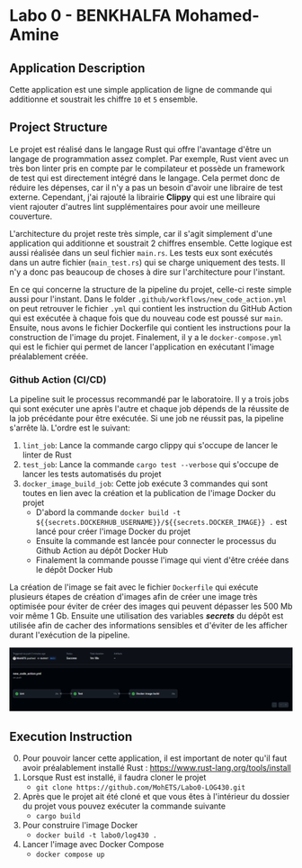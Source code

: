 # Labo 0 - BENKHALFA Mohamed-Amine

## Application Description

Cette application est une simple application de ligne de commande qui additionne et soustrait les chiffre `10` et `5` ensemble.

## Project Structure

Le projet est réalisé dans le langage Rust qui offre l'avantage d'être un langage de programmation assez complet. Par exemple, Rust vient avec un très bon linter pris en compte par le compilateur et possède un framework de test qui est directement intégré dans le langage. Cela permet donc de réduire les dépenses, car il n'y a pas un besoin d'avoir une libraire de test externe. Cependant, j'ai rajouté la librairie **Clippy** qui est une libraire qui vient rajouter d'autres lint supplémentaires pour avoir une meilleure couverture.

L'architecture du projet reste très simple, car il s'agit simplement d'une application qui additionne et soustrait 2 chiffres ensemble. Cette logique est aussi réalisée dans un seul fichier `main.rs`. Les tests eux sont exécutés dans un autre fichier (`main_test.rs`) qui se charge uniquement des tests. Il n'y a donc pas beaucoup de choses à dire sur l'architecture pour l'instant.

En ce qui concerne la structure de la pipeline du projet, celle-ci reste simple aussi pour l'instant. Dans le folder `.github/workflows/new_code_action.yml` on peut retrouver le fichier `.yml` qui contient les instruction du GitHub Action qui est exécutée à chaque fois que du nouveau code est poussé sur `main`. Ensuite, nous avons le fichier Dockerfile qui contient les instructions pour la construction de l'image du projet. Finalement, il y a le `docker-compose.yml` qui est le fichier qui permet de lancer l'application en exécutant l'image préalablement créée.

### Github Action (CI/CD)

La pipeline suit le processus recommandé par le laboratoire. Il y a trois jobs qui sont exécuter une après l'autre et chaque job dépends de la réussite de la job précédante pour être exécutée. Si une job ne réussit pas, la pipeline s'arrête là.
L'ordre est le suivant:
1. `lint_job`: Lance la commande cargo clippy qui s'occupe de lancer le linter de Rust
2. `test_job`: Lance la commande `cargo test --verbose` qui s'occupe de lancer les tests automatisés du projet
3. `docker_image_build_job`: Cette job exécute 3 commandes qui sont toutes en lien avec la création et la publication de l'image Docker du projet
   - D'abord la commande `docker build -t ${{secrets.DOCKERHUB_USERNAME}}/${{secrets.DOCKER_IMAGE}} .` est lancé pour créer l'image Docker du projet
   - Ensuite la commande  est lancée pour connecter le processus du Github Action au dépôt Docker Hub
   - Finalement la commande  pousse l'image qui vient d'être créée dans le dépôt Docker Hub

La création de l'image se fait avec le fichier `Dockerfile` qui exécute plusieurs étapes de création d'images afin de créer une image très optimisée pour éviter de créer des images qui peuvent dépasser les 500 Mb voir même 1 Gb. Ensuite une utilisation des variables ***secrets*** du dépôt est utilisée afin de cacher des informations sensibles et d'éviter de les afficher durant l'exécution de la pipeline.

![Successful Github action](/docs/img/GithubAction1.png)

## Execution Instruction

0. Pour pouvoir lancer cette application, il est important de noter qu'il faut avoir préalablement installé Rust : https://www.rust-lang.org/tools/install
1. Lorsque Rust est installé, il faudra cloner le projet
   - `git clone https://github.com/MohETS/Labo0-LOG430.git`
2. Après que le projet ait été cloné et que vous êtes à l'intérieur du dossier du projet vous pouvez exécuter la commande suivante
   - `cargo build`
3. Pour construire l'image Docker
   - `docker build -t labo0/log430 .`
4. Lancer l'image avec Docker Compose
   - `docker compose up` 